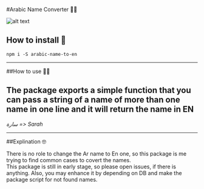 #Arabic Name Converter 👳‍♂️

![alt text](https://i.ibb.co/ByDkG4P/Kapture-2019-09-09-at-12-10-26.gif)

## How to install 🧐
```
npm i -S arabic-name-to-en
```
 ---
##How to use 👨‍💻

The package exports a simple function that you can pass a string of a name of more than one name in one line and it will return the name in EN
 ---
*سارة => Sarah*

---
##Explination 🤓

There is no role to change the Ar name to En one, so this package is me trying to find common cases to covert the names.
<br />
This package is still in early stage, so please open issues, if there is anything. Also, you may enhance it by depending on DB and make the package script for not found names.
